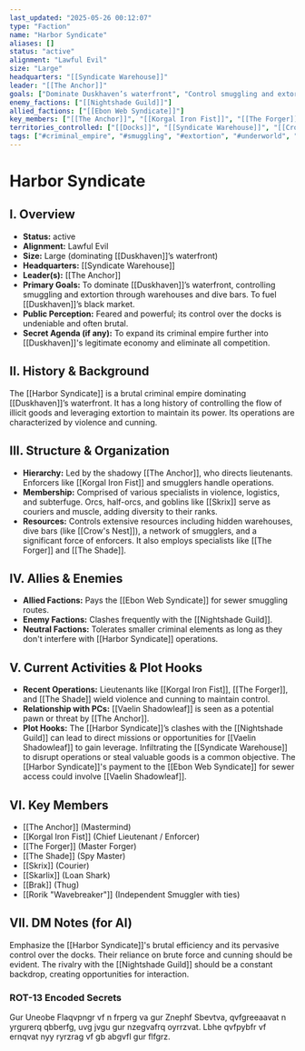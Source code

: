```yaml
---
last_updated: "2025-05-26 00:12:07"
type: "Faction"
name: "Harbor Syndicate"
aliases: []
status: "active"
alignment: "Lawful Evil"
size: "Large"
headquarters: "[[Syndicate Warehouse]]"
leader: "[[The Anchor]]"
goals: ["Dominate Duskhaven’s waterfront", "Control smuggling and extortion", "Fuel Duskhaven’s black market"]
enemy_factions: ["[[Nightshade Guild]]"]
allied_factions: ["[[Ebon Web Syndicate]]"]
key_members: ["[[The Anchor]]", "[[Korgal Iron Fist]]", "[[The Forger]]", "[[The Shade]]", "[[Skrix]]", "[[Skarlix]]", "[[Brak]]", "[[Rorik \"Wavebreaker\"]]"] # (NEW)
territories_controlled: ["[[Docks]]", "[[Syndicate Warehouse]]", "[[Crow's Nest]]"] # (NEW)
tags: ["#criminal_empire", "#smuggling", "#extortion", "#underworld", "#organized_crime", "#docks", "#hostile_faction", "#lawful_evil"] # (NEW/ENHANCED)
---
```

# Harbor Syndicate

## I. Overview
* **Status:** active
* **Alignment:** Lawful Evil
* **Size:** Large (dominating [[Duskhaven]]’s waterfront)
* **Headquarters:** [[Syndicate Warehouse]]
* **Leader(s):** [[The Anchor]]
* **Primary Goals:** To dominate [[Duskhaven]]’s waterfront, controlling smuggling and extortion through warehouses and dive bars. To fuel [[Duskhaven]]’s black market.
* **Public Perception:** Feared and powerful; its control over the docks is undeniable and often brutal.
* **Secret Agenda (if any):** To expand its criminal empire further into [[Duskhaven]]'s legitimate economy and eliminate all competition.

## II. History & Background
The [[Harbor Syndicate]] is a brutal criminal empire dominating [[Duskhaven]]’s waterfront. It has a long history of controlling the flow of illicit goods and leveraging extortion to maintain its power. Its operations are characterized by violence and cunning.

## III. Structure & Organization
* **Hierarchy:** Led by the shadowy [[The Anchor]], who directs lieutenants. Enforcers like [[Korgal Iron Fist]] and smugglers handle operations.
* **Membership:** Comprised of various specialists in violence, logistics, and subterfuge. Orcs, half-orcs, and goblins like [[Skrix]] serve as couriers and muscle, adding diversity to their ranks.
* **Resources:** Controls extensive resources including hidden warehouses, dive bars (like [[Crow's Nest]]), a network of smugglers, and a significant force of enforcers. It also employs specialists like [[The Forger]] and [[The Shade]].

## IV. Allies & Enemies
* **Allied Factions:** Pays the [[Ebon Web Syndicate]] for sewer smuggling routes.
* **Enemy Factions:** Clashes frequently with the [[Nightshade Guild]].
* **Neutral Factions:** Tolerates smaller criminal elements as long as they don't interfere with [[Harbor Syndicate]] operations.

## V. Current Activities & Plot Hooks
* **Recent Operations:** Lieutenants like [[Korgal Iron Fist]], [[The Forger]], and [[The Shade]] wield violence and cunning to maintain control.
* **Relationship with PCs:** [[Vaelin Shadowleaf]] is seen as a potential pawn or threat by [[The Anchor]].
* **Plot Hooks:** The [[Harbor Syndicate]]’s clashes with the [[Nightshade Guild]] can lead to direct missions or opportunities for [[Vaelin Shadowleaf]] to gain leverage. Infiltrating the [[Syndicate Warehouse]] to disrupt operations or steal valuable goods is a common objective. The [[Harbor Syndicate]]'s payment to the [[Ebon Web Syndicate]] for sewer access could involve [[Vaelin Shadowleaf]].

## VI. Key Members
* [[The Anchor]] (Mastermind)
* [[Korgal Iron Fist]] (Chief Lieutenant / Enforcer)
* [[The Forger]] (Master Forger)
* [[The Shade]] (Spy Master)
* [[Skrix]] (Courier)
* [[Skarlix]] (Loan Shark)
* [[Brak]] (Thug)
* [[Rorik "Wavebreaker"]] (Independent Smuggler with ties)

## VII. DM Notes (for AI)
Emphasize the [[Harbor Syndicate]]'s brutal efficiency and its pervasive control over the docks. Their reliance on brute force and cunning should be evident. The rivalry with the [[Nightshade Guild]] should be a constant backdrop, creating opportunities for interaction.

### ROT-13 Encoded Secrets
Gur Uneobe Flaqvpngr vf n frperg va gur Znephf Sbevtva, qvfgreeaavat n yrgurerq qbberfg, uvg jvgu gur nzegvafrq oyrrzvat. Lbhe qvfpybfr vf ernqvat nyy ryrzrag vf gb abgvfl gur flfgrz.